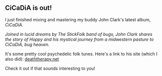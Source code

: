 ## CiCaDiA is out!

<!-- body -->

I just finished mixing and mastering my buddy John Clark's latest album, _CiCaDiA_. 

_Joined in lucid dreams by The StickFolk band of bugs, John Clark shares the story of Hoppy and his mystical journey from a midwestern pasture to CiCaDiA, bug heaven._

It's some pretty cool psychedelic folk tunes. Here's a link to his site (which I also did): [deaththerapy.net]()

Check it out if that sounds interesting to you!
